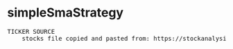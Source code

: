 # simpleSmaStrategy
<pre>
TICKER SOURCE
    stocks file copied and pasted from: https://stockanalysis.com/_next/data/sXF8ssvxKg1Z9R07zVtFu/stocks.json
</pre>